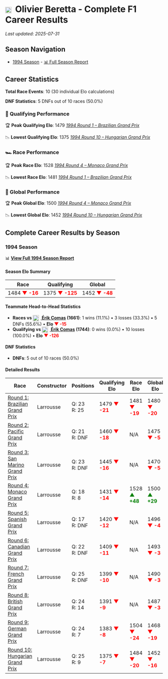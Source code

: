 # <img src="https://upload.wikimedia.org/wikipedia/commons/e/ea/Flag_of_Monaco.svg" alt="Monaco" width="20" height="auto" style="vertical-align: middle; margin-right: 5px;" onerror="this.outerHTML='🇲🇨'; this.style.marginRight='5px';"/> Olivier Beretta - Complete F1 Career Results

*Last updated: 2025-07-31*

## Season Navigation

- [1994 Season](#1994-season) - [📊 Full Season Report](../seasons/1994-season-report)

## Career Statistics

**Total Race Events**: 10 (30 individual Elo calculations)

**DNF Statistics**: 5 DNFs out of 10 races (50.0%)

### 🏁 Qualifying Performance

🏆 **Peak Qualifying Elo**: 1479
   *[1994 Round 1 – Brazilian Grand Prix](../seasons/1994-season-report#round-1-brazilian-grand-prix)*

📉 **Lowest Qualifying Elo**: 1375
   *[1994 Round 10 – Hungarian Grand Prix](../seasons/1994-season-report#round-10-hungarian-grand-prix)*

### 🏎️ Race Performance

🏆 **Peak Race Elo**: 1528
   *[1994 Round 4 – Monaco Grand Prix](../seasons/1994-season-report#round-4-monaco-grand-prix)*

📉 **Lowest Race Elo**: 1481
   *[1994 Round 1 – Brazilian Grand Prix](../seasons/1994-season-report#round-1-brazilian-grand-prix)*

### 🌟 Global Performance

🏆 **Peak Global Elo**: 1500
   *[1994 Round 4 – Monaco Grand Prix](../seasons/1994-season-report#round-4-monaco-grand-prix)*

📉 **Lowest Global Elo**: 1452
   *[1994 Round 10 – Hungarian Grand Prix](../seasons/1994-season-report#round-10-hungarian-grand-prix)*


## Complete Career Results by Season

### 1994 Season

📊 **[View Full 1994 Season Report](../seasons/1994-season-report)**

#### Season Elo Summary

| Race | Qualifying | Global |
|------|------------|--------|
| 1484 **<span style="color: red;">▼ -16</span>** | 1375 **<span style="color: red;">▼ -125</span>** | 1452 **<span style="color: red;">▼ -48</span>** |

#### Teammate Head-to-Head Statistics

- **Races vs [<img src="https://upload.wikimedia.org/wikipedia/commons/c/c3/Flag_of_France.svg" alt="France" width="20" height="auto" style="vertical-align: middle; margin-right: 5px;" onerror="this.outerHTML='🇫🇷'; this.style.marginRight='5px';"/> Érik Comas](rik-comas) (1661)**: 1 wins (11.1%) • 3 losses (33.3%) • 5 DNFs (55.6%) • **Elo **<span style="color: red;">▼ -15</span>****
- **Qualifying vs [<img src="https://upload.wikimedia.org/wikipedia/commons/c/c3/Flag_of_France.svg" alt="France" width="20" height="auto" style="vertical-align: middle; margin-right: 5px;" onerror="this.outerHTML='🇫🇷'; this.style.marginRight='5px';"/> Érik Comas](rik-comas) (1744)**: 0 wins (0.0%) • 10 losses (100.0%) • **Elo <span style="color: red;">▼ -126</span>**

#### DNF Statistics

- **DNFs**: 5 out of 10 races (50.0%)

#### Detailed Results

| Race | Constructor | Positions | Qualifying Elo | Race Elo | Global Elo | Teammate |
|------|-------------|-----------|----------------|----------|------------|----------|
| [Round 1: Brazilian Grand Prix](../seasons/1994-season-report#round-1-brazilian-grand-prix) | Larrousse | Q: 23<br/>R: 25 | 1479 **<span style="color: red;">▼ -21</span>** | 1481 **<span style="color: red;">▼ -19</span>** | 1480 **<span style="color: red;">▼ -20</span>** | [<img src="https://upload.wikimedia.org/wikipedia/commons/c/c3/Flag_of_France.svg" alt="France" width="20" height="auto" style="vertical-align: middle; margin-right: 5px;" onerror="this.outerHTML='🇫🇷'; this.style.marginRight='5px';"/> Érik Comas](rik-comas)<br/>Q: 13<br/>R: 9 |
| [Round 2: Pacific Grand Prix](../seasons/1994-season-report#round-2-pacific-grand-prix) | Larrousse | Q: 21<br/>R: DNF | 1460 **<span style="color: red;">▼ -18</span>** | N/A | 1475 **<span style="color: red;">▼ -5</span>** | [<img src="https://upload.wikimedia.org/wikipedia/commons/c/c3/Flag_of_France.svg" alt="France" width="20" height="auto" style="vertical-align: middle; margin-right: 5px;" onerror="this.outerHTML='🇫🇷'; this.style.marginRight='5px';"/> Érik Comas](rik-comas)<br/>Q: 16<br/>R: 6 |
| [Round 3: San Marino Grand Prix](../seasons/1994-season-report#round-3-san-marino-grand-prix) | Larrousse | Q: 23<br/>R: DNF | 1445 **<span style="color: red;">▼ -16</span>** | N/A | 1470 **<span style="color: red;">▼ -5</span>** | [<img src="https://upload.wikimedia.org/wikipedia/commons/c/c3/Flag_of_France.svg" alt="France" width="20" height="auto" style="vertical-align: middle; margin-right: 5px;" onerror="this.outerHTML='🇫🇷'; this.style.marginRight='5px';"/> Érik Comas](rik-comas)<br/>Q: 18<br/>R: DNF |
| [Round 4: Monaco Grand Prix](../seasons/1994-season-report#round-4-monaco-grand-prix) | Larrousse | Q: 18<br/>R: 8 | 1431 **<span style="color: red;">▼ -14</span>** | 1528 **<span style="color: green;">▲ +48</span>** | 1500 **<span style="color: green;">▲ +29</span>** | [<img src="https://upload.wikimedia.org/wikipedia/commons/c/c3/Flag_of_France.svg" alt="France" width="20" height="auto" style="vertical-align: middle; margin-right: 5px;" onerror="this.outerHTML='🇫🇷'; this.style.marginRight='5px';"/> Érik Comas](rik-comas)<br/>Q: 13<br/>R: 10 |
| [Round 5: Spanish Grand Prix](../seasons/1994-season-report#round-5-spanish-grand-prix) | Larrousse | Q: 17<br/>R: DNF | 1420 **<span style="color: red;">▼ -12</span>** | N/A | 1496 **<span style="color: red;">▼ -4</span>** | [<img src="https://upload.wikimedia.org/wikipedia/commons/c/c3/Flag_of_France.svg" alt="France" width="20" height="auto" style="vertical-align: middle; margin-right: 5px;" onerror="this.outerHTML='🇫🇷'; this.style.marginRight='5px';"/> Érik Comas](rik-comas)<br/>Q: 16<br/>R: DNF |
| [Round 6: Canadian Grand Prix](../seasons/1994-season-report#round-6-canadian-grand-prix) | Larrousse | Q: 22<br/>R: DNF | 1409 **<span style="color: red;">▼ -11</span>** | N/A | 1493 **<span style="color: red;">▼ -3</span>** | [<img src="https://upload.wikimedia.org/wikipedia/commons/c/c3/Flag_of_France.svg" alt="France" width="20" height="auto" style="vertical-align: middle; margin-right: 5px;" onerror="this.outerHTML='🇫🇷'; this.style.marginRight='5px';"/> Érik Comas](rik-comas)<br/>Q: 21<br/>R: DNF |
| [Round 7: French Grand Prix](../seasons/1994-season-report#round-7-french-grand-prix) | Larrousse | Q: 25<br/>R: DNF | 1399 **<span style="color: red;">▼ -10</span>** | N/A | 1490 **<span style="color: red;">▼ -3</span>** | [<img src="https://upload.wikimedia.org/wikipedia/commons/c/c3/Flag_of_France.svg" alt="France" width="20" height="auto" style="vertical-align: middle; margin-right: 5px;" onerror="this.outerHTML='🇫🇷'; this.style.marginRight='5px';"/> Érik Comas](rik-comas)<br/>Q: 20<br/>R: DNF |
| [Round 8: British Grand Prix](../seasons/1994-season-report#round-8-british-grand-prix) | Larrousse | Q: 24<br/>R: 14 | 1391 **<span style="color: red;">▼ -9</span>** | N/A | 1487 **<span style="color: red;">▼ -3</span>** | [<img src="https://upload.wikimedia.org/wikipedia/commons/c/c3/Flag_of_France.svg" alt="France" width="20" height="auto" style="vertical-align: middle; margin-right: 5px;" onerror="this.outerHTML='🇫🇷'; this.style.marginRight='5px';"/> Érik Comas](rik-comas)<br/>Q: 22<br/>R: DNF |
| [Round 9: German Grand Prix](../seasons/1994-season-report#round-9-german-grand-prix) | Larrousse | Q: 24<br/>R: 7 | 1383 **<span style="color: red;">▼ -8</span>** | 1504 **<span style="color: red;">▼ -24</span>** | 1468 **<span style="color: red;">▼ -19</span>** | [<img src="https://upload.wikimedia.org/wikipedia/commons/c/c3/Flag_of_France.svg" alt="France" width="20" height="auto" style="vertical-align: middle; margin-right: 5px;" onerror="this.outerHTML='🇫🇷'; this.style.marginRight='5px';"/> Érik Comas](rik-comas)<br/>Q: 22<br/>R: 6 |
| [Round 10: Hungarian Grand Prix](../seasons/1994-season-report#round-10-hungarian-grand-prix) | Larrousse | Q: 25<br/>R: 9 | 1375 **<span style="color: red;">▼ -7</span>** | 1484 **<span style="color: red;">▼ -20</span>** | 1452 **<span style="color: red;">▼ -16</span>** | [<img src="https://upload.wikimedia.org/wikipedia/commons/c/c3/Flag_of_France.svg" alt="France" width="20" height="auto" style="vertical-align: middle; margin-right: 5px;" onerror="this.outerHTML='🇫🇷'; this.style.marginRight='5px';"/> Érik Comas](rik-comas)<br/>Q: 21<br/>R: 8 |

